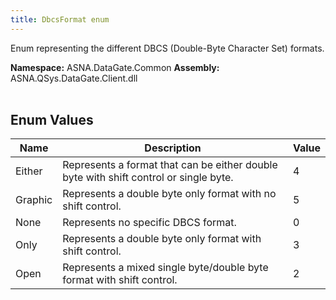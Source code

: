 ```yaml
---
title: DbcsFormat enum
---
```


Enum representing the different DBCS (Double-Byte Character Set) formats.

**Namespace:** ASNA.DataGate.Common
**Assembly:** ASNA.QSys.DataGate.Client.dll
<br>
<br>

## Enum Values

| Name | Description | Value
| --- | --- | --- 
| Either | Represents a format that can be either double byte with shift control or single byte. | 4 |
| Graphic | Represents a double byte only format with no shift control. | 5 |
| None | Represents no specific DBCS format. | 0 |
| Only | Represents a double byte only format with shift control. | 3 |
| Open | Represents a mixed single byte/double byte format with shift control. | 2 |
